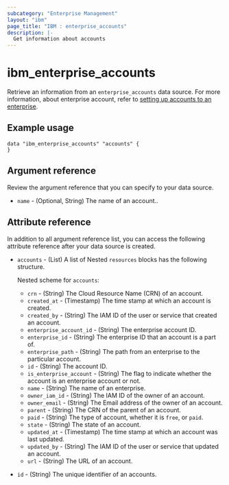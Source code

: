 ```yaml
---
subcategory: "Enterprise Management"
layout: "ibm"
page_title: "IBM : enterprise_accounts"
description: |-
  Get information about accounts
---
```


# ibm_enterprise_accounts

Retrieve an information from an `enterprise_accounts` data source. For more information, about enterprise account, refer to [setting up accounts to an enterprise](https://cloud.ibm.com/docs/account?topic=account-enterprise-add).


## Example usage

```
data "ibm_enterprise_accounts" "accounts" {
}
```


## Argument reference
Review the argument reference that you can specify to your data source. 

- `name` - (Optional, String)  The name of an account..

## Attribute reference

In addition to all argument reference list, you can access the following attribute reference after your data source is created. 

- `accounts` - (List) A list of  Nested `resources` blocks has the following structure.

  Nested scheme for `accounts`:
  - `crn` - (String) The Cloud Resource Name (CRN) of an account.
  - `created_at` - (Timestamp) The time stamp at which an account is created.
  - `created_by` - (String) The IAM ID of the user or service that created an account.
  - `enterprise_account_id` - (String) The enterprise account ID.
  - `enterprise_id` - (String) The enterprise ID that an account is a part of.
  - `enterprise_path` - (String) The path from an enterprise to the particular account.
  - `id` - (String) The account ID.
  - `is_enterprise_account` - (String) The flag to indicate whether the account is an enterprise account or not.
  - `name` - (String) The name of an enterprise.
  - `owner_iam_id` - (String) The IAM ID of the owner of an account.
  - `owner_email` - (String) The Email address of the owner of an account.
  - `parent` - (String) The CRN of the parent of an account.
  - `paid` - (String) The type of account, whether it is `free`, or `paid`.
  - `state` - (String) The state of an account.
  - `updated_at` - (Timestamp) The time stamp at which an account was last updated.
  - `updated_by` - (String) The IAM ID of the user or service that updated an account.
  - `url` - (String) The URL of an account.
- `id` - (String) The unique identifier of an accounts.
